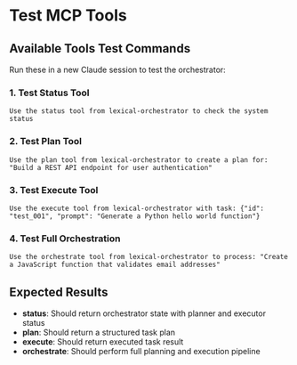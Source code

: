 # Test MCP Tools

## Available Tools Test Commands

Run these in a new Claude session to test the orchestrator:

### 1. Test Status Tool
```
Use the status tool from lexical-orchestrator to check the system status
```

### 2. Test Plan Tool
```
Use the plan tool from lexical-orchestrator to create a plan for: "Build a REST API endpoint for user authentication"
```

### 3. Test Execute Tool
```
Use the execute tool from lexical-orchestrator with task: {"id": "test_001", "prompt": "Generate a Python hello world function"}
```

### 4. Test Full Orchestration
```
Use the orchestrate tool from lexical-orchestrator to process: "Create a JavaScript function that validates email addresses"
```

## Expected Results

- **status**: Should return orchestrator state with planner and executor status
- **plan**: Should return a structured task plan
- **execute**: Should return executed task result
- **orchestrate**: Should perform full planning and execution pipeline